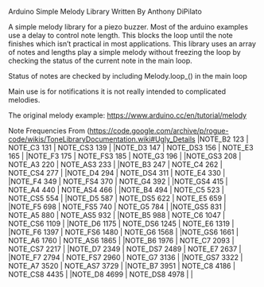 Arduino Simple Melody Library 
Written By Anthony DiPilato

A simple melody library for a piezo buzzer.
Most of the arduino examples use a delay to control note length. This blocks the loop until the note finishes which isn’t practical in most applications. This library uses an array of notes and lengths play a simple melody without freezing the loop by checking the status of the current note in the main loop.

Status of notes are checked by including Melody.loop_() in the main loop

Main use is for notifications it is not really intended to complicated melodies.

The original melody example: https://www.arduino.cc/en/tutorial/melody

Note Frequencies 
From (https://code.google.com/archive/p/rogue-code/wikis/ToneLibraryDocumentation.wiki#Ugly_Details
|NOTE_B2 123 	|	NOTE_C3 131 	|	NOTE_CS3 139  | 
|NOTE_D3 147 	|	NOTE_DS3 156 	|	NOTE_E3 165   |
|NOTE_F3 175	|	NOTE_FS3 185	|	NOTE_G3 196   |
|NOTE_GS3 208 	|	NOTE_A3 220 	|	NOTE_AS3 233  |
|NOTE_B3 247 	|	NOTE_C4 262 	|	NOTE_CS4 277  |
|NOTE_D4 294	|	NOTE_DS4 311 	|	NOTE_E4 330   |
|NOTE_F4 349 	|	NOTE_FS4 370 	|	NOTE_G4 392   |
|NOTE_GS4 415 	|	NOTE_A4 440 	|	NOTE_AS4 466  |
|NOTE_B4 494 	|	NOTE_C5 523 	|	NOTE_CS5 554  |
|NOTE_D5 587 	|	NOTE_DS5 622 	|	NOTE_E5 659   |
|NOTE_F5 698 	|	NOTE_FS5 740 	|	NOTE_G5 784   |
|NOTE_GS5 831 	|	NOTE_A5 880 	|	NOTE_AS5 932  |
|NOTE_B5 988 	|	NOTE_C6 1047	|	NOTE_CS6 1109 |
|NOTE_D6 1175 	|	NOTE_DS6 1245 	|	NOTE_E6 1319  |
|NOTE_F6 1397 	|	NOTE_FS6 1480 	|	NOTE_G6 1568  |
|NOTE_GS6 1661 	|	NOTE_A6 1760	|	NOTE_AS6 1865 |
|NOTE_B6 1976 	|	NOTE_C7 2093 	|	NOTE_CS7 2217 |
|NOTE_D7 2349 	|	NOTE_DS7 2489 	|	NOTE_E7 2637  |
|NOTE_F7 2794	|	NOTE_FS7 2960 	|	NOTE_G7 3136  |
|NOTE_GS7 3322 	|	NOTE_A7 3520 	|	NOTE_AS7 3729 |
|NOTE_B7 3951 	|	NOTE_C8 4186 	|	NOTE_CS8 4435 |
|NOTE_D8 4699 	|	NOTE_DS8 4978 	| 		      |